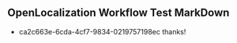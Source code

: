 ## OpenLocalization Workflow Test MarkDown
* ca2c663e-6cda-4cf7-9834-0219757198ec thanks!

<!--HONumber=Aug16_HO1-->



